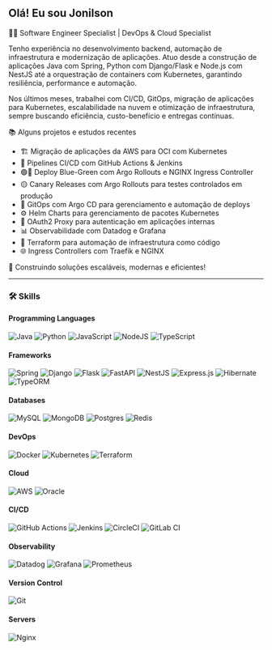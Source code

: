 ## Olá! Eu sou Jonilson

👨‍💻 Software Engineer Specialist | DevOps & Cloud Specialist

Tenho experiência no desenvolvimento backend, automação de infraestrutura e modernização de aplicações. Atuo desde a construção de aplicações Java com Spring, Python com Django/Flask e Node.js 
com NestJS até a orquestração de containers com Kubernetes, garantindo resiliência, performance e automação.

Nos últimos meses, trabalhei com CI/CD, GitOps, migração de aplicações para Kubernetes, escalabilidade na nuvem e otimização de infraestrutura, sempre buscando eficiência, custo-benefício e entregas contínuas.

📚 Alguns projetos e estudos recentes
  - 🏗 Migração de aplicações da AWS para OCI com Kubernetes
  - 🔄 Pipelines CI/CD com GitHub Actions & Jenkins
  - 🟢🔵 Deploy Blue-Green com Argo Rollouts e NGINX Ingress Controller
  - 🟡 Canary Releases com Argo Rollouts para testes controlados em produção
  - 🚀 GitOps com Argo CD para gerenciamento e automação de deploys
  - ⚙️ Helm Charts para gerenciamento de pacotes Kubernetes
  - 🔐 OAuth2 Proxy para autenticação em aplicações internas
  - 📊 Observabilidade com Datadog e Grafana
  - 🌱 Terraform para automação de infraestrutura como código
  - 🌐 Ingress Controllers com Traefik e NGINX

🚀 Construindo soluções escaláveis, modernas e eficientes!

---

### 🛠 Skills

#### Programming Languages
![Java](https://img.shields.io/badge/java-%23ED8B00.svg?style=for-the-badge&logo=openjdk&logoColor=white)
![Python](https://img.shields.io/badge/python-3670A0?style=for-the-badge&logo=python&logoColor=ffdd54)
![JavaScript](https://img.shields.io/badge/javascript-%23323330.svg?style=for-the-badge&logo=javascript&logoColor=%23F7DF1E)
![NodeJS](https://img.shields.io/badge/node.js-6DA55F?style=for-the-badge&logo=node.js&logoColor=white)
![TypeScript](https://img.shields.io/badge/typescript-%23007ACC.svg?style=for-the-badge&logo=typescript&logoColor=white)

#### Frameworks
![Spring](https://img.shields.io/badge/spring-%236DB33F.svg?style=for-the-badge&logo=spring&logoColor=white)
![Django](https://img.shields.io/badge/django-%23092E20.svg?style=for-the-badge&logo=django&logoColor=white)
![Flask](https://img.shields.io/badge/flask-%23000.svg?style=for-the-badge&logo=flask&logoColor=white)
![FastAPI](https://img.shields.io/badge/FastAPI-005571?style=for-the-badge&logo=fastapi)
![NestJS](https://img.shields.io/badge/nestjs-%23E0234E.svg?style=for-the-badge&logo=nestjs&logoColor=white)
![Express.js](https://img.shields.io/badge/express.js-%23404d59.svg?style=for-the-badge&logo=express&logoColor=%2361DAFB)
![Hibernate](https://img.shields.io/badge/Hibernate-59666C?style=for-the-badge&logo=Hibernate&logoColor=white)
![TypeORM](https://img.shields.io/badge/TypeORM-FE0803.svg?style=for-the-badge&logo=typeorm&logoColor=white)

#### Databases
![MySQL](https://img.shields.io/badge/mysql-4479A1.svg?style=for-the-badge&logo=mysql&logoColor=white)
![MongoDB](https://img.shields.io/badge/MongoDB-%234ea94b.svg?style=for-the-badge&logo=mongodb&logoColor=white)
![Postgres](https://img.shields.io/badge/postgres-%23316192.svg?style=for-the-badge&logo=postgresql&logoColor=white)
![Redis](https://img.shields.io/badge/redis-%23DD0031.svg?style=for-the-badge&logo=redis&logoColor=white)

#### DevOps
![Docker](https://img.shields.io/badge/docker-%230db7ed.svg?style=for-the-badge&logo=docker&logoColor=white)
![Kubernetes](https://img.shields.io/badge/kubernetes-%23326ce5.svg?style=for-the-badge&logo=kubernetes&logoColor=white)
![Terraform](https://img.shields.io/badge/terraform-%235835CC.svg?style=for-the-badge&logo=terraform&logoColor=white)

#### Cloud
![AWS](https://img.shields.io/badge/AWS-%23FF9900.svg?style=for-the-badge&logo=amazon-aws&logoColor=white)
![Oracle](https://img.shields.io/badge/Oracle-F80000?style=for-the-badge&logo=oracle&logoColor=white)

#### CI/CD
![GitHub Actions](https://img.shields.io/badge/github%20actions-%232671E5.svg?style=for-the-badge&logo=githubactions&logoColor=white)
![Jenkins](https://img.shields.io/badge/jenkins-%232C5263.svg?style=for-the-badge&logo=jenkins&logoColor=white)
![CircleCI](https://img.shields.io/badge/circle%20ci-%23161616.svg?style=for-the-badge&logo=circleci&logoColor=white)
![GitLab CI](https://img.shields.io/badge/gitlab%20ci-%23181717.svg?style=for-the-badge&logo=gitlab&logoColor=white)

#### Observability
![Datadog](https://img.shields.io/badge/datadog-%23632CA6.svg?style=for-the-badge&logo=datadog&logoColor=white)
![Grafana](https://img.shields.io/badge/grafana-%23F46800.svg?style=for-the-badge&logo=grafana&logoColor=white)
![Prometheus](https://img.shields.io/badge/Prometheus-E6522C?style=for-the-badge&logo=Prometheus&logoColor=white)

#### Version Control
![Git](https://img.shields.io/badge/git-%23F05033.svg?style=for-the-badge&logo=git&logoColor=white)

#### Servers
![Nginx](https://img.shields.io/badge/nginx-%23009639.svg?style=for-the-badge&logo=nginx&logoColor=white)

<!--
**jonilsonds9/jonilsonds9** is a ✨ _special_ ✨ repository because its `README.md` (this file) appears on your GitHub profile.

Here are some ideas to get you started:

- 🔭 I’m currently working on ...
- 🌱 I’m currently learning ...
- 👯 I’m looking to collaborate on ...
- 🤔 I’m looking for help with ...
- 💬 Ask me about ...
- 📫 How to reach me: ...
- 😄 Pronouns: ...
- ⚡ Fun fact: ...
-->
